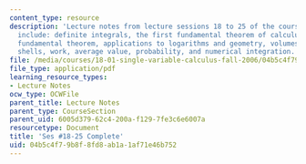 ```yaml
---
content_type: resource
description: 'Lecture notes from lecture sessions 18 to 25 of the course.  Topics
  include: definite integrals, the first fundamental theorem of calculus, the second
  fundamental theorem, applications to logarithms and geometry, volumes by disks and
  shells, work, average value, probability, and numerical integration.'
file: /media/courses/18-01-single-variable-calculus-fall-2006/04b5c4f79b8f8fd8ab1a1af71e46b752_unit3_who_sept24.pdf
file_type: application/pdf
learning_resource_types:
- Lecture Notes
ocw_type: OCWFile
parent_title: Lecture Notes
parent_type: CourseSection
parent_uid: 6005d379-62c4-200a-f129-7fe3c6e6007a
resourcetype: Document
title: 'Ses #18-25 Complete'
uid: 04b5c4f7-9b8f-8fd8-ab1a-1af71e46b752
---
```

